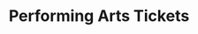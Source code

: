 ---
layout: use-case-single
title: Performing Arts Tickets
description: Price discovery and optimization for performing arts tickets
summary: 
image_hero: /assets/images/how_to_arts_hero.jpg
image_body: /assets/images/how_to_arts_body.png
challange: 
strategy:

---